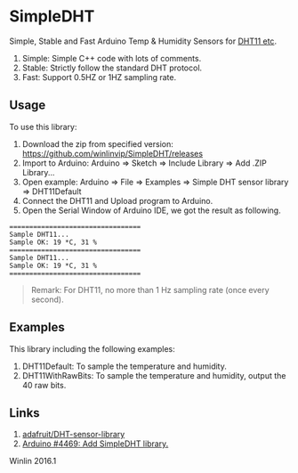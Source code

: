 # SimpleDHT

Simple, Stable and Fast Arduino Temp & Humidity Sensors for 
[DHT11 etc](http://learn.adafruit.com/dht).

1. Simple: Simple C++ code with lots of comments.
1. Stable: Strictly follow the standard DHT protocol.
1. Fast: Support 0.5HZ or 1HZ sampling rate.

## Usage

To use this library:

1. Download the zip from specified version: https://github.com/winlinvip/SimpleDHT/releases
2. Import to Arduino: Arduino => Sketch => Include Library => Add .ZIP Library...
3. Open example: Arduino => File => Examples => Simple DHT sensor library => DHT11Default
4. Connect the DHT11 and Upload program to Arduino.
5. Open the Serial Window of Arduino IDE, we got the result as following.

```
=================================
Sample DHT11...
Sample OK: 19 *C, 31 %
=================================
Sample DHT11...
Sample OK: 19 *C, 31 %
=================================
```

> Remark: For DHT11, no more than 1 Hz sampling rate (once every second).

## Examples

This library including the following examples:

1. DHT11Default: To sample the temperature and humidity.
1. DHT11WithRawBits: To sample the temperature and humidity, output the 40 raw bits.


## Links

1. [adafruit/DHT-sensor-library](https://github.com/adafruit/DHT-sensor-library)
1. [Arduino #4469: Add SimpleDHT library.](https://github.com/arduino/Arduino/issues/4469)

Winlin 2016.1